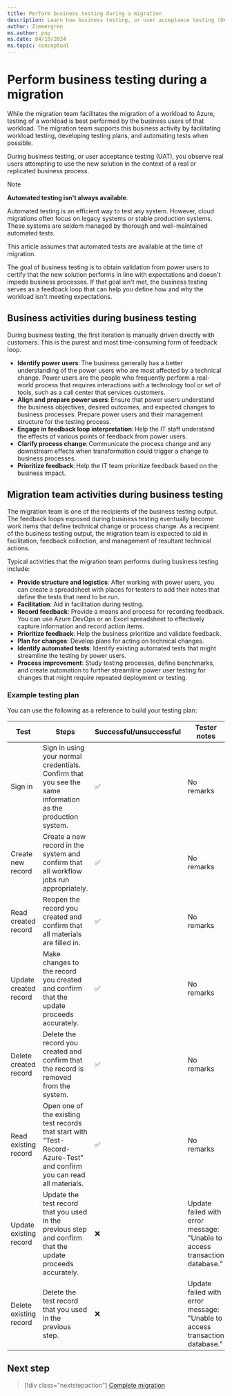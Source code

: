 ```yaml
---
title: Perform business testing during a migration
description: Learn how business testing, or user acceptance testing (UAT), is used to validate that solution performance is in line with expectations.
author: Zimmergren
ms.author: pnp
ms.date: 04/10/2024
ms.topic: conceptual
---
```


# Perform business testing during a migration

While the migration team facilitates the migration of a workload to Azure, testing of a workload is best performed by the business users of that workload. The migration team supports this business activity by facilitating workload testing, developing testing plans, and automating tests when possible.

During business testing, or user acceptance testing (UAT), you observe real users attempting to use the new solution in the context of a real or replicated business process.

> [!NOTE]
> **Automated testing isn't always available**.
>
> Automated testing is an efficient way to test any system. However, cloud migrations often focus on legacy systems or stable production systems. These systems are seldom managed by thorough and well-maintained automated tests.
>
> This article assumes that automated tests are available at the time of migration.

The goal of business testing is to obtain validation from power users to certify that the new solution performs in line with expectations and doesn't impede business processes. If that goal isn't met, the business testing serves as a feedback loop that can help you define how and why the workload isn't meeting expectations.

## Business activities during business testing

During business testing, the first iteration is manually driven directly with customers. This is the purest and most time-consuming form of feedback loop.

- **Identify power users**: The business generally has a better understanding of the power users who are most affected by a technical change. Power users are the people who frequently perform a real-world process that requires interactions with a technology tool or set of tools, such as a call center that services customers.
- **Align and prepare power users**: Ensure that power users understand the business objectives, desired outcomes, and expected changes to business processes. Prepare power users and their management structure for the testing process.
- **Engage in feedback loop interpretation**: Help the IT staff understand the effects of various points of feedback from power users.
- **Clarify process change**: Communicate the process change and any downstream effects when transformation could trigger a change to business processes.
- **Prioritize feedback**: Help the IT team prioritize feedback based on the business impact.

## Migration team activities during business testing

The migration team is one of the recipients of the business testing output. The feedback loops exposed during business testing eventually become work items that define technical change or process change. As a recipient of the business testing output, the migration team is expected to aid in facilitation, feedback collection, and management of resultant technical actions.

Typical activities that the migration team performs during business testing include:

- **Provide structure and logistics**: After working with power users, you can create a spreadsheet with places for testers to add their notes that define the tests that need to be run.
- **Facilitation**: Aid in facilitation during testing.
- **Record feedback**: Provide a means and process for recording feedback. You can use Azure DevOps or an Excel spreadsheet to effectively capture information and record action items.
- **Prioritize feedback**: Help the business prioritize and validate feedback.
- **Plan for changes**: Develop plans for acting on technical changes.
- **Identify automated tests**: Identify existing automated tests that might streamline the testing by power users.
- **Process improvement**: Study testing processes, define benchmarks, and create automation to further streamline power user testing for changes that might require repeated deployment or testing.

### Example testing plan

You can use the following as a reference to build your testing plan:

|Test|Steps|Successful/unsuccessful|Tester notes|
|---|---|---|---|
|Sign in|Sign in using your normal credentials. Confirm that you see the same information as the production system.|&#x2705;|No remarks|
|Create new record|Create a new record in the system and confirm that all workflow jobs run appropriately.|&#x2705;|No remarks|
|Read created record|Reopen the record you created and confirm that all materials are filled in.|&#x2705;|No remarks|
|Update created record|Make changes to the record you created and confirm that the update proceeds accurately.|&#x2705;|No remarks|
|Delete created record|Delete the record you created and confirm that the record is removed from the system.|&#x2705;|No remarks|
|Read existing record|Open one of the existing test records that start with "Test-Record-Azure-Test" and confirm you can read all materials.|&#x2705;|No remarks|
|Update existing record|Update the test record that you used in the previous step and confirm that the update proceeds accurately.|&#x274C;|Update failed with error message: "Unable to access transaction database." |
|Delete existing record|Delete the test record that you used in the previous step.|&#x274C;|Update failed with error message: "Unable to access transaction database." |

## Next step

> [!div class="nextstepaction"]
> [Complete migration](./complete-migration.md)
